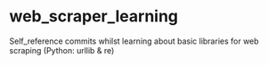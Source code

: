# web_scraper_learning
Self_reference commits whilst learning about basic libraries for web scraping (Python: urllib &amp; re)
